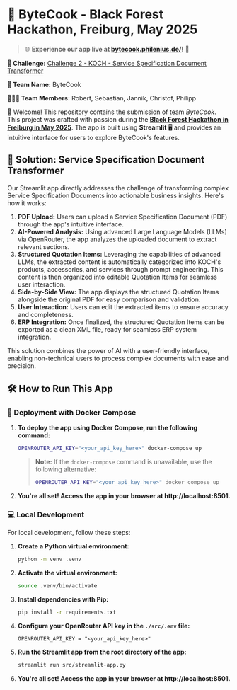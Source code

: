 # 🍳 ByteCook - Black Forest Hackathon, Freiburg, May 2025

> 🌐 **Experience our app live at [bytecook.philenius.de/](https://bytecook.philenius.de/)!** 🚀

**📄 Challenge:** [Challenge 2 - KOCH - Service Specification Document Transformer](https://www.blackforesthackathon.de/challenges-data-decoded/)

**👥 Team Name:** ByteCook

**🧑‍🤝‍🧑 Team Members:** Robert, Sebastian, Jannik, Christof, Philipp

🎉 Welcome! This repository contains the submission of team _ByteCook_. This project was crafted with passion during the **[Black Forest Hackathon in Freiburg in May 2025](https://www.blackforesthackathon.de/may/)**. The app is built using **Streamlit** 🖥️ and provides an intuitive interface for users to explore ByteCook's features.

## 🚀 Solution: Service Specification Document Transformer

Our Streamlit app directly addresses the challenge of transforming complex Service Specification Documents into actionable business insights. Here's how it works:

1. **PDF Upload:** Users can upload a Service Specification Document (PDF) through the app's intuitive interface.
2. **AI-Powered Analysis:** Using advanced Large Language Models (LLMs) via OpenRouter, the app analyzes the uploaded document to extract relevant sections.
3. **Structured Quotation Items:** Leveraging the capabilities of advanced LLMs, the extracted content is automatically categorized into KOCH's products, accessories, and services through prompt engineering. This content is then organized into editable Quotation Items for seamless user interaction.
4. **Side-by-Side View:** The app displays the structured Quotation Items alongside the original PDF for easy comparison and validation.
5. **User Interaction:** Users can edit the extracted items to ensure accuracy and completeness.
6. **ERP Integration:** Once finalized, the structured Quotation Items can be exported as a clean XML file, ready for seamless ERP system integration.

This solution combines the power of AI with a user-friendly interface, enabling non-technical users to process complex documents with ease and precision.

## 🛠️ How to Run This App

### 🚢 Deployment with Docker Compose

1. **To deploy the app using Docker Compose, run the following command:**
   ```bash
   OPENROUTER_API_KEY="<your_api_key_here>" docker-compose up
   ```
   > **Note:** If the `docker-compose` command is unavailable, use the following alternative:
   >
   > ```bash
   > OPENROUTER_API_KEY="<your_api_key_here>" docker compose up
   > ```
2. **You're all set! Access the app in your browser at http://localhost:8501.**

### 💻 Local Development

For local development, follow these steps:

1. **Create a Python virtual environment:**

   ```bash
   python -m venv .venv
   ```

2. **Activate the virtual environment:**

   ```bash
   source .venv/bin/activate
   ```

3. **Install dependencies with Pip:**

   ```bash
   pip install -r requirements.txt
   ```

4. **Configure your OpenRouter API key in the `./src/.env` file:**

   ```env
   OPENROUTER_API_KEY = "<your_api_key_here>"
   ```

5. **Run the Streamlit app from the root directory of the app:**

   ```bash
   streamlit run src/streamlit-app.py
   ```

6. **You're all set! Access the app in your browser at http://localhost:8501.**
